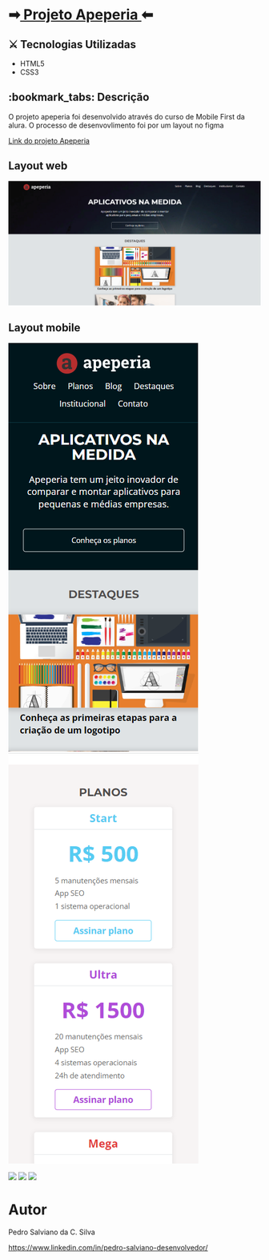 
<h1>
➡<a href="https://pe-salviano.github.io/projeto-apeperia/projeto-apeperia/"> Projeto Apeperia </a>
⬅</h1>


<h2>⚔ Tecnologias Utilizadas</h2>

<div style="display: inline_block">

- HTML5
- CSS3
  
</div>

<h2>:bookmark_tabs: Descrição</h2>
<p>O projeto apeperia foi desenvolvido através do curso de Mobile First da alura. O processo de desenvovlimento foi por um layout no figma </p>
<a href="https://pe-salviano.github.io/projeto-apeperia/projeto-apeperia/"> Link do projeto Apeperia </a>


## Layout web
![Web 1](https://github.com/pe-salviano/projeto-apeperia/blob/main/projeto-apeperia/img/layout-web1.png)

## Layout mobile
![Mobile 1](https://github.com/pe-salviano/projeto-apeperia/blob/main/projeto-apeperia/img/layout-mobile1.png)
![Mobile 1](https://github.com/pe-salviano/projeto-apeperia/blob/main/projeto-apeperia/img/layout-mobile2.png)


<div style="display: inline_block">
  
<a href = "mailto:pedro.salviano.cs@gmail.com"><img src="https://img.shields.io/badge/-Gmail-%23333?style=for-the-badge&logo=gmail&logoColor=white" target="_blank"></a>
<a href="https://www.linkedin.com/in/pedro-salviano-857917116/" target="_blank"><img src="https://img.shields.io/badge/-LinkedIn-%230077B5?style=for-the-badge&logo=linkedin&logoColor=white" target="_blank"></a>
<a href="COLOCAR LINK DO PORJETO PRONTO" target="_blank"><img src="https://img.shields.io/badge/-Portf%C3%B3lio-brown?style=for-the-badge&logo=true" target="_blank"></a>
  
</div>



# Autor

Pedro Salviano da C. Silva

https://www.linkedin.com/in/pedro-salviano-desenvolvedor/


